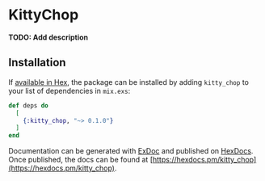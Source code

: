 # KittyChop

**TODO: Add description**

## Installation

If [available in Hex](https://hex.pm/docs/publish), the package can be installed
by adding `kitty_chop` to your list of dependencies in `mix.exs`:

```elixir
def deps do
  [
    {:kitty_chop, "~> 0.1.0"}
  ]
end
```

Documentation can be generated with [ExDoc](https://github.com/elixir-lang/ex_doc)
and published on [HexDocs](https://hexdocs.pm). Once published, the docs can
be found at [https://hexdocs.pm/kitty_chop](https://hexdocs.pm/kitty_chop).

